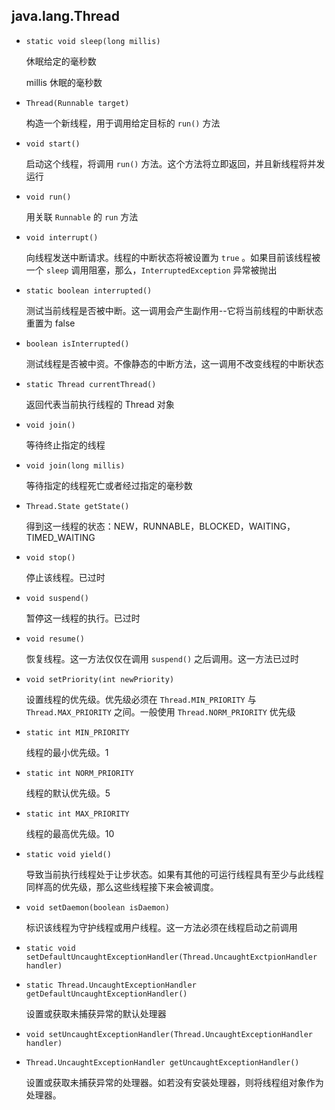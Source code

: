 ## java.lang.Thread

* `static void sleep(long millis)`

  休眠给定的毫秒数

  millis	休眠的毫秒数

* `Thread(Runnable target)`

  构造一个新线程，用于调用给定目标的 `run()` 方法

* `void start()`

  启动这个线程，将调用 `run()` 方法。这个方法将立即返回，并且新线程将并发运行

* `void run()`

  用关联 `Runnable` 的 `run` 方法

* `void interrupt()`

  向线程发送中断请求。线程的中断状态将被设置为 `true` 。如果目前该线程被一个 `sleep` 调用阻塞，那么，`InterruptedException` 异常被抛出

* `static boolean interrupted()`

  测试当前线程是否被中断。这一调用会产生副作用--它将当前线程的中断状态重置为 false

* `boolean isInterrupted()`

  测试线程是否被中资。不像静态的中断方法，这一调用不改变线程的中断状态

* `static Thread currentThread()`

  返回代表当前执行线程的 Thread 对象

* `void join()`

  等待终止指定的线程

* `void join(long millis)`

  等待指定的线程死亡或者经过指定的毫秒数

* `Thread.State getState()`

  得到这一线程的状态：NEW，RUNNABLE，BLOCKED，WAITING，TIMED_WAITING 

* `void stop()`

  停止该线程。已过时

* `void suspend()`

  暂停这一线程的执行。已过时

* `void resume()`

  恢复线程。这一方法仅仅在调用 `suspend()` 之后调用。这一方法已过时

* `void setPriority(int newPriority)`

  设置线程的优先级。优先级必须在 `Thread.MIN_PRIORITY` 与 `Thread.MAX_PRIORITY` 之间。一般使用 `Thread.NORM_PRIORITY` 优先级

* `static int MIN_PRIORITY`

  线程的最小优先级。1

* `static int NORM_PRIORITY`

  线程的默认优先级。5

* `static int MAX_PRIORITY`

  线程的最高优先级。10

* `static void yield()`

  导致当前执行线程处于让步状态。如果有其他的可运行线程具有至少与此线程同样高的优先级，那么这些线程接下来会被调度。

* `void setDaemon(boolean isDaemon)`

  标识该线程为守护线程或用户线程。这一方法必须在线程启动之前调用

* `static void setDefaultUncaughtExceptionHandler(Thread.UncaughtExctpionHandler handler)`

* `static Thread.UncaughtExceptionHandler getDefaultUncaughtExceptionHandler()`

  设置或获取未捕获异常的默认处理器

* `void setUncaughtExceptionHandler(Thread.UncaughtExceptionHandler handler)`

* `Thread.UncaughtExceptionHandler getUncaughtExceptionHandler()`

  设置或获取未捕获异常的处理器。如若没有安装处理器，则将线程组对象作为处理器。















